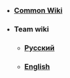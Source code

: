 - ### [Common Wiki](https://github.com/open-genes/open-genes-wiki/wiki)
- ### Team wiki
  - ### [Русский](Russian)
  - ### [English](English)